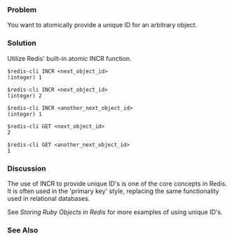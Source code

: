 <!--
name: create-unique-ids
freshnessDate: 2013-01-12
version : "0.9"
title : "Create Unique IDs"
description: "Part of the Redis Cookbook, http://www.rediscookbook.org"
homepage : "http://www.rediscookbook.org"
author : "Ted Nyman"
license : "CC Attribution Share Alike 3.0"
-->

<!-- @section -->

### Problem

You want to atomically provide a unique ID for an arbitrary object.

### Solution

Utilize Redis' built-in atomic INCR function.

	$redis-cli INCR <next_object_id>
	(integer) 1

    $redis-cli INCR <next_object_id>
    (integer) 2

	$redis-cli INCR <another_next_object_id>
	(integer) 1

	$redis-cli GET <next_object_id>
	2

	$redis-cli GET <another_next_object_id>
	1

### Discussion

The use of INCR to provide unique ID's is one of the core concepts in Redis. It is often used in the 'primary key' style, replacing the same functionality used in relational databases.

See *Storing Ruby Objects in Redis* for more examples of using unique ID's.

### See Also
